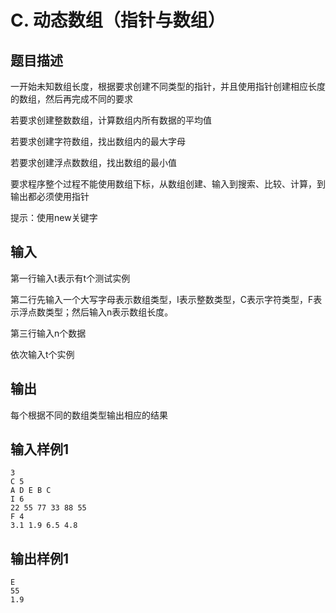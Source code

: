 # C. 动态数组（指针与数组）

## 题目描述

一开始未知数组长度，根据要求创建不同类型的指针，并且使用指针创建相应长度的数组，然后再完成不同的要求

若要求创建整数数组，计算数组内所有数据的平均值

若要求创建字符数组，找出数组内的最大字母

若要求创建浮点数数组，找出数组的最小值

要求程序整个过程不能使用数组下标，从数组创建、输入到搜索、比较、计算，到输出都必须使用指针

提示：使用new关键字

 

## 输入

第一行输入t表示有t个测试实例

第二行先输入一个大写字母表示数组类型，I表示整数类型，C表示字符类型，F表示浮点数类型；然后输入n表示数组长度。

第三行输入n个数据

依次输入t个实例



## 输出

每个根据不同的数组类型输出相应的结果



## 输入样例1 

```
3
C 5
A D E B C
I 6
22 55 77 33 88 55
F 4
3.1 1.9 6.5 4.8

```

## 输出样例1

```
E
55
1.9

```


